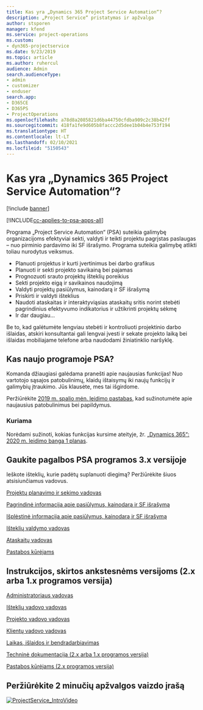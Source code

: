 ```yaml
---
title: Kas yra „Dynamics 365 Project Service Automation“?
description: „Project Service“ pristatymas ir apžvalga
author: stsporen
manager: kfend
ms.service: project-operations
ms.custom:
- dyn365-projectservice
ms.date: 9/23/2019
ms.topic: article
ms.author: ruhercul
audience: Admin
search.audienceType:
- admin
- customizer
- enduser
search.app:
- D365CE
- D365PS
- ProjectOperations
ms.openlocfilehash: a78d8a2085821d6ba44750cfdba909c2c38b42ff
ms.sourcegitcommit: 418fa1fe9d605b8faccc2d5dee1b04b4e753f194
ms.translationtype: HT
ms.contentlocale: lt-LT
ms.lasthandoff: 02/10/2021
ms.locfileid: "5150543"
---
```

# <a name="what-is-dynamics-365-project-service-automation"></a>Kas yra „Dynamics 365 Project Service Automation“?

[!include [banner](../includes/psa-now-project-operations.md)]

[!INCLUDE[cc-applies-to-psa-apps-all](../includes/cc-applies-to-psa-apps-all.md)]

Programa „Project Service Automation“ (PSA) suteikia galimybę organizacijoms efektyviai sekti, valdyti ir teikti projektu pagrįstas paslaugas – nuo pirminio pardavimo iki SF išrašymo. Programa suteikia galimybę atlikti toliau nurodytus veiksmus.

- Planuoti projektus ir kurti įvertinimus bei darbo grafikus
- Planuoti ir sekti projekto savikainą bei pajamas
- Prognozuoti srauto projektų išteklių poreikius
- Sekti projekto eigą ir savikainos naudojimą
- Valdyti projektų pasiūlymus, kainodarą ir SF išrašymą
- Priskirti ir valdyti išteklius
- Naudoti ataskaitas ir interaktyviąsias ataskaitų sritis norint stebėti pagrindinius efektyvumo indikatorius ir užtikrinti projektų sėkmę
- Ir dar daugiau...

Be to, kad galėtumėte lengviau stebėti ir kontroliuoti projektinio darbo išlaidas, atskiri konsultantai gali lengvai įvesti ir sekate projekto laiką bei išlaidas mobiliajame telefone arba naudodami žiniatinklio naršyklę.

## <a name="whats-new-in-psa"></a>Kas naujo programoje PSA?
Komanda džiaugiasi galėdama pranešti apie naujausias funkcijas! Nuo vartotojo sąsajos patobulinimų, klaidų ištaisymų iki naujų funkcijų ir galimybių įtraukimo. Jūs klausėte, mes tai išgirdome.

Peržiūrėkite [2019 m. spalio mėn. leidimo pastabas](https://docs.microsoft.com/dynamics365-release-plan/2019wave2/index), kad sužinotumėte apie naujausius patobulinimus bei papildymus.

### <a name="in-development"></a>Kuriama
Norėdami sužinoti, kokias funkcijas kursime ateityje, žr. [„Dynamics 365“: 2020 m. leidimo banga 1 planas](https://docs.microsoft.com/dynamics365-release-plan/2020wave1/index).

## <a name="get-help-with-psa-version-3x"></a>Gaukite pagalbos PSA programos 3.x versijoje
Ieškote išteklių, kurie padėtų suplanuoti diegimą? Peržiūrėkite šiuos atsisiunčiamus vadovus.

 [Projektų planavimo ir sekimo vadovas](../psa/implementation-guides/project-planning-tracking.md)

 [Pagrindinė informacija apie pasiūlymus, kainodarą ir SF išrašymą](../psa/implementation-guides/begin-quoting-pricing-billing.md)

 [Išplėstinė informacija apie pasiūlymus, kainodarą ir SF išrašymą](../psa/implementation-guides/adv-quoting-pricing-billing.md)

 [Išteklių valdymo vadovas](../psa/implementation-guides/resource-management-guide.md)

 [Ataskaitų vadovas](../psa/implementation-guides/reporting-guide.md)

 [Pastabos kūrėjams](../psa/developer-guides/overview-dev-notes-v3.x.md)

## <a name="guidance-for-earlier-versions-app-version-2x-or-1x"></a>Instrukcijos, skirtos ankstesnėms versijoms (2.x arba 1.x programos versija)
 [Administratoriaus vadovas](../psa/admin-guide.md)

 [Išteklių vadovo vadovas](../psa/resource-manager-guide.md)

 [Projekto vadovo vadovas](../psa/project-manager-guide.md)

 [Klientų vadovo vadovas](../psa/account-manager-guide.md)

 [Laikas, išlaidos ir bendradarbiavimas](../psa/time-expense-collaboration-guide.md)

 [Techninė dokumentacija (2.x arba 1.x programos versija)](../psa/white-papers.md)

 [Pastabos kūrėjams (2.x programos versija)](../psa/developer-guides/add-custom-qoi-forms-v2.x.md)

 ## <a name="watch-a-2-minute-overview-video"></a>Peržiūrėkite 2 minučių apžvalgos vaizdo įrašą
 <a name="heroArea"></a> [![ProjectService_IntroVideo](../psa/media/project-service-intro-video.png "ProjectService_IntroVideo")](https://go.microsoft.com/fwlink/p/?LinkId=799457)


